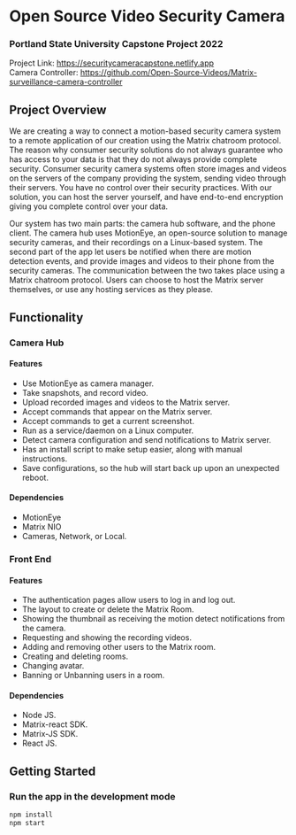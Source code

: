 # Open Source Video Security Camera

###  Portland State University Capstone Project 2022

Project Link: https://securitycameracapstone.netlify.app \
Camera Controller: https://github.com/Open-Source-Videos/Matrix-surveillance-camera-controller

## Project Overview
We are creating a way to connect a motion-based security camera system to a remote application of our creation using the Matrix chatroom protocol. The reason why consumer security solutions do not always guarantee who has access to your data is that they do not always provide complete security. Consumer security camera systems often store images and videos on the servers of the company providing the system, sending video through their servers. You have no control over their security practices. With our solution, you can host the server yourself, and have end-to-end encryption giving you complete control over your data.

Our system has two main parts: the camera hub software, and the phone client. The camera hub uses MotionEye, an open-source solution to manage security cameras, and their recordings on a Linux-based system. The second part of the app let users be notified when there are motion detection events, and provide images and videos to their phone from the security cameras. The communication between the two takes place using a Matrix chatroom protocol. Users can choose to host the Matrix server themselves, or use any hosting services as they please.

## Functionality
### Camera Hub
#### Features
- Use MotionEye as camera manager.
- Take snapshots, and record video.
- Upload recorded images and videos to the Matrix server.
- Accept commands that appear on the Matrix server.
- Accept commands to get a current screenshot.
- Run as a service/daemon on a Linux computer.
- Detect camera configuration and send notifications to Matrix server.
- Has an install script to make setup easier, along with manual instructions.
- Save configurations, so the hub will start back up upon an unexpected reboot.

#### Dependencies
- MotionEye
- Matrix NIO
- Cameras, Network, or Local.

### Front End
#### Features

- The authentication pages allow users to log in and log out.
- The layout to create or delete the Matrix Room.
- Showing the thumbnail as receiving the motion detect notifications from the camera.
- Requesting and showing the recording videos.
- Adding and removing other users to the Matrix room.
- Creating and deleting rooms.
- Changing avatar.
- Banning or Unbanning users in a room.

#### Dependencies
- Node JS.
- Matrix-react SDK.
- Matrix-JS SDK.
- React JS.

## Getting Started

### Run the app in the development mode

```bash
npm install
npm start
```


